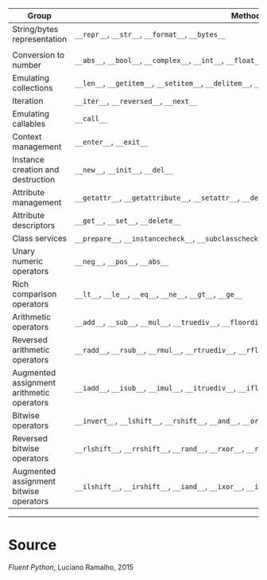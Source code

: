 | Group                                     | Methods                                                                                                         |
| ----------------------------------------- | --------------------------------------------------------------------------------------------------------------- |
| String/bytes representation               | `__repr__`, `__str__`, `__format__`, `__bytes__`                                                                |
|                                           |                                                                                                                 |
| Conversion to number                      | `__abs__`, `__bool__`, `__complex__`, `__int__`, `__float__`, `__hash__`, `__index__`                           |
| Emulating collections                     | `__len__`, `__getitem__`, `__setitem__`, `__delitem__`, `__contains__`                                          |
| Iteration                                 | `__iter__`, `__reversed__`, `__next__`                                                                          |
| Emulating callables                       | `__call__`                                                                                                      |
| Context management                        | `__enter__`, `__exit__`                                                                                         |
| Instance creation and destruction         | `__new__`, `__init__`, `__del__`                                                                                |
| Attribute management                      | `__getattr__`, `__getattribute__`, `__setattr__`, `__delattr__`, `__dir__`                                      |
| Attribute descriptors                     | `__get__`, `__set__`, `__delete__`                                                                              |
| Class services                            | `__prepare__`, `__instancecheck__`, `__subclasscheck__`                                                         |
| Unary numeric operators                   | `__neg__`, `__pos__`, `__abs__`                                                                                 |
| Rich comparison operators                 | `__lt__`, `__le__`, `__eq__`, `__ne__`, `__gt__`, `__ge__`                                                      |
| Arithmetic operators                      | `__add__`, `__sub__`, `__mul__`, `__truediv__`, `__floordiv__`, `__mod__`, `__divmod__`, `__pow__`, `__round__` |
| Reversed arithmetic operators             | `__radd__`, `__rsub__`, `__rmul__`, `__rtruediv__`, `__rfloordiv__`, `__rmod__`, `__rdivmod__`, `__rpow__`      |
| Augmented assignment arithmetic operators | `__iadd__`, `__isub__`, `__imul__`, `__itruediv__`, `__ifloordiv__`, `__imod__`, `__ipow__`                     |
| Bitwise operators                         | `__invert__`, `__lshift__`, `__rshift__`, `__and__`, `__or__`, `__xor__`                                        |
| Reversed bitwise operators                | `__rlshift__`, `__rrshift__`, `__rand__`, `__rxor__`, `__ror__`                                                 |
| Augmented assignment bitwise operators    | `__ilshift__`, `__irshift__`, `__iand__`, `__ixor__`, `__ior__`                                                 |


----
# Source
*Fluent Python*, Luciano Ramalho, 2015
